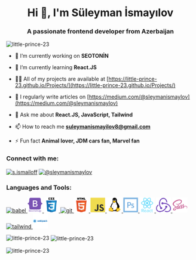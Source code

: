 <h1 align="center">Hi 👋, I'm Süleyman İsmayılov</h1>
<h3 align="center">A passionate frontend developer from Azerbaijan</h3>


<p align="left"> <img src="https://komarev.com/ghpvc/?username=little-prince-23&label=Profile%20views&color=0e75b6&style=flat" alt="little-prince-23" /> </p>

- 🔭 I’m currently working on **SEOTONİN**

- 🌱 I’m currently learning **React.JS**

- 👨‍💻 All of my projects are available at [https://little-prince-23.github.io/Projects/](https://little-prince-23.github.io/Projects/)

- 📝 I regularly write articles on [https://medium.com/@sleymanismaylov](https://medium.com/@sleymanismaylov)

- 💬 Ask me about **React.JS, JavaScript, Tailwind**

- 📫 How to reach me **suleymanismayilov8@gmail.com**

- ⚡ Fun fact **Animal lover, JDM cars fan, Marvel fan**

<h3 align="left">Connect with me:</h3>
<p align="left">
<a href="https://instagram.com/s.ismailoff" target="blank"><img align="center" src="https://raw.githubusercontent.com/rahuldkjain/github-profile-readme-generator/master/src/images/icons/Social/instagram.svg" alt="s.ismailoff" height="30" width="40" /></a>
<a href="https://medium.com/@sleymanismaylov" target="blank"><img align="center" src="https://raw.githubusercontent.com/rahuldkjain/github-profile-readme-generator/master/src/images/icons/Social/medium.svg" alt="@sleymanismaylov" height="30" width="40" /></a>
</p>

<h3 align="left">Languages and Tools:</h3>
<p align="left"> <a href="https://babeljs.io/" target="_blank" rel="noreferrer"> <img src="https://www.vectorlogo.zone/logos/babeljs/babeljs-icon.svg" alt="babel" width="40" height="40"/> </a> <a href="https://getbootstrap.com" target="_blank" rel="noreferrer"> <img src="https://raw.githubusercontent.com/devicons/devicon/master/icons/bootstrap/bootstrap-plain-wordmark.svg" alt="bootstrap" width="40" height="40"/> </a> <a href="https://www.w3schools.com/css/" target="_blank" rel="noreferrer"> <img src="https://raw.githubusercontent.com/devicons/devicon/master/icons/css3/css3-original-wordmark.svg" alt="css3" width="40" height="40"/> </a> <a href="https://git-scm.com/" target="_blank" rel="noreferrer"> <img src="https://www.vectorlogo.zone/logos/git-scm/git-scm-icon.svg" alt="git" width="40" height="40"/> </a> <a href="https://www.w3.org/html/" target="_blank" rel="noreferrer"> <img src="https://raw.githubusercontent.com/devicons/devicon/master/icons/html5/html5-original-wordmark.svg" alt="html5" width="40" height="40"/> </a> <a href="https://developer.mozilla.org/en-US/docs/Web/JavaScript" target="_blank" rel="noreferrer"> <img src="https://raw.githubusercontent.com/devicons/devicon/master/icons/javascript/javascript-original.svg" alt="javascript" width="40" height="40"/> </a> <a href="https://www.linux.org/" target="_blank" rel="noreferrer"> <img src="https://raw.githubusercontent.com/devicons/devicon/master/icons/linux/linux-original.svg" alt="linux" width="40" height="40"/> </a> <a href="https://www.photoshop.com/en" target="_blank" rel="noreferrer"> <img src="https://raw.githubusercontent.com/devicons/devicon/master/icons/photoshop/photoshop-line.svg" alt="photoshop" width="40" height="40"/> </a> <a href="https://reactjs.org/" target="_blank" rel="noreferrer"> <img src="https://raw.githubusercontent.com/devicons/devicon/master/icons/react/react-original-wordmark.svg" alt="react" width="40" height="40"/> </a> <a href="https://redux.js.org" target="_blank" rel="noreferrer"> <img src="https://raw.githubusercontent.com/devicons/devicon/master/icons/redux/redux-original.svg" alt="redux" width="40" height="40"/> </a> <a href="https://sass-lang.com" target="_blank" rel="noreferrer"> <img src="https://raw.githubusercontent.com/devicons/devicon/master/icons/sass/sass-original.svg" alt="sass" width="40" height="40"/> </a> <a href="https://tailwindcss.com/" target="_blank" rel="noreferrer"> <img src="https://www.vectorlogo.zone/logos/tailwindcss/tailwindcss-icon.svg" alt="tailwind" width="40" height="40"/> </a> <a href="https://webpack.js.org" target="_blank" rel="noreferrer"> <img src="https://raw.githubusercontent.com/devicons/devicon/d00d0969292a6569d45b06d3f350f463a0107b0d/icons/webpack/webpack-original-wordmark.svg" alt="webpack" width="40" height="40"/> </a> </p>

<p><img align="left" src="https://github-readme-stats.vercel.app/api/top-langs?username=little-prince-23&show_icons=true&locale=en&layout=compact" alt="little-prince-23" /></p>

<p>&nbsp;<img align="center" src="https://github-readme-stats.vercel.app/api?username=little-prince-23&show_icons=true&locale=en" alt="little-prince-23" /></p>

<p><img align="center" src="https://github-readme-streak-stats.herokuapp.com/?user=little-prince-23&" alt="little-prince-23" /></p>
